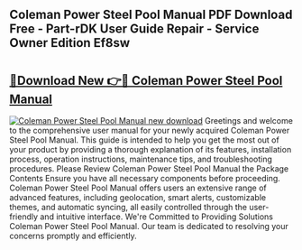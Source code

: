 ## Coleman Power Steel Pool Manual PDF Download Free - Part-rDK User Guide Repair - Service Owner Edition Ef8sw

# <h2><a href="http://bc3189.oget.top/?id=Coleman+Power+Steel+Pool+Manual">🔗Download New 👉🔴 Coleman Power Steel Pool Manual</a></h2>

[![Coleman Power Steel Pool Manual new download](https://i.imgur.com/5g1atiW.png)](http://bc3189.oget.top/?id=Coleman+Power+Steel+Pool+Manual)
Greetings and welcome to the comprehensive user manual for your newly acquired Coleman Power Steel Pool Manual. This guide is intended to help you get the most out of your product by providing a thorough explanation of its features, installation process, operation instructions, maintenance tips, and troubleshooting procedures. Please Review Coleman Power Steel Pool Manual the Package Contents Ensure you have all necessary components before proceeding. Coleman Power Steel Pool Manual offers users an extensive range of advanced features, including geolocation, smart alerts, customizable themes, and automatic syncing, all easily controlled through the user-friendly and intuitive interface. We're Committed to Providing Solutions Coleman Power Steel Pool Manual. Our team is dedicated to resolving your concerns promptly and efficiently.

